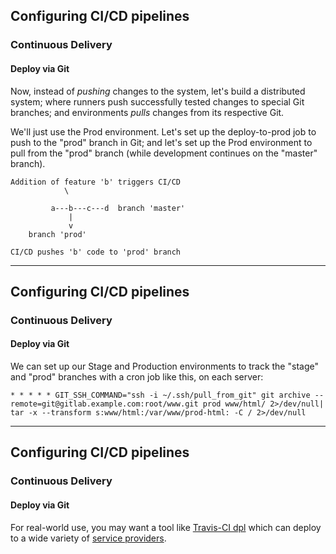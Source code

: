 ## Configuring CI/CD pipelines
### Continuous Delivery
#### Deploy via Git

Now, instead of _pushing_ changes to the system,
let's build a distributed system; where runners push successfully
tested changes to special Git branches; and environments
_pulls_ changes from its respective Git.

We'll just use the Prod environment. Let's set up the deploy-to-prod
job to push to the "prod" branch in Git; and let's set up the Prod
environment to pull from the "prod" branch (while development continues
on the "master" branch).

```text 
Addition of feature 'b' triggers CI/CD 
            \

         a---b---c---d  branch 'master'
             |
             v
    branch 'prod' 

CI/CD pushes 'b' code to 'prod' branch

```
---

## Configuring CI/CD pipelines
### Continuous Delivery
#### Deploy via Git

We can set up our Stage and Production environments to track the "stage" and "prod" branches with a cron job like this, on each server:

```
* * * * * GIT_SSH_COMMAND="ssh -i ~/.ssh/pull_from_git" git archive --remote=git@gitlab.example.com:root/www.git prod www/html/ 2>/dev/null| tar -x --transform s:www/html:/var/www/prod-html: -C / 2>/dev/null
```

---
## Configuring CI/CD pipelines
### Continuous Delivery
#### Deploy via Git

For real-world use, you may want a tool like [Travis-CI dpl](https://docs.gitlab.com/ce/ci/examples/deployment/README.html) 
which can deploy to a wide variety of [service providers](https://github.com/travis-ci/dpl#supported-providers). 
